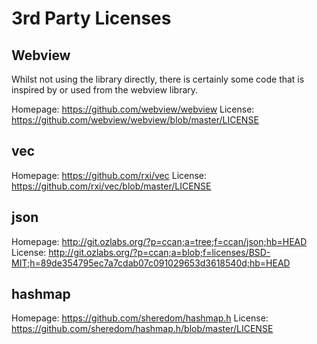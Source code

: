 # 3rd Party Licenses

## Webview
Whilst not using the library directly, there is certainly some code that is inspired by or used from the webview library.

Homepage: https://github.com/webview/webview
License: https://github.com/webview/webview/blob/master/LICENSE

## vec
Homepage: https://github.com/rxi/vec
License: https://github.com/rxi/vec/blob/master/LICENSE

## json
Homepage: http://git.ozlabs.org/?p=ccan;a=tree;f=ccan/json;hb=HEAD
License: http://git.ozlabs.org/?p=ccan;a=blob;f=licenses/BSD-MIT;h=89de354795ec7a7cdab07c091029653d3618540d;hb=HEAD

## hashmap
Homepage: https://github.com/sheredom/hashmap.h
License: https://github.com/sheredom/hashmap.h/blob/master/LICENSE
